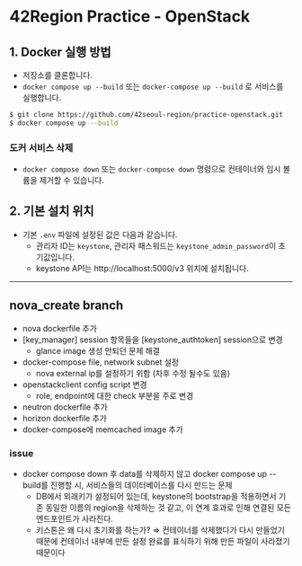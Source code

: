 # 42Region Practice - OpenStack

## 1. Docker 실행 방법
- 저장소를 클론합니다.
- `docker compose up --build` 또는 `docker-compose up --build` 로 서비스를 실행합니다.
```bash
$ git clone https://github.com/42seoul-region/practice-openstack.git
$ docker compose up --build
```

### 도커 서비스 삭제
- `docker compose down` 또는 `docker-compose down` 명령으로 컨테이너와 임시 볼륨을 제거할 수 있습니다.

## 2. 기본 설치 위치
- 기본 `.env` 파일에 설정된 값은 다음과 같습니다.
  - 관리자 ID는 `keystone`, 관리자 패스워드는 `keystone_admin_password`이 초기값입니다.
  - keystone API는 http://localhost:5000/v3 위치에 설치됩니다.

-----------------------------------------------------------------------------------------------

## nova_create branch
- nova dockerfile 추가
- [key_manager] session 항목들을 [keystone_authtoken] session으로 변경
  - glance image 생성 안되던 문제 해결
- docker-compose file, network subnet 설정
  - nova external ip를 설정하기 위함 (차후 수정 될수도 있음)
- openstackclient config script 변경
  - role, endpoint에 대한 check 부분을 주로 변경
- neutron dockerfile 추가
- horizon dockerfile 추가
- docker-compose에 memcached image 추가

### issue
- docker compose down 후 data를 삭제하지 않고 docker compose up --build를 진행할 시,
  서비스들의 데이터베이스를 다시 만드는 문제
  - DB에서 외래키가 설정되어 있는데, keystone의 bootstrap을 적용하면서 기존 동일한 이름의 region을 삭제하는 것 같고,
    이 연계 효과로 인해 연결된 모든 엔드포인트가 사라진다.
  - 키스톤은 왜 다시 초기화를 하는가?
    ⇒ 컨테이너를 삭제했다가 다시 만들었기 때문에 컨테이너 내부에 만든 설정 완료를 표식하기 위해 만든 파일이 사라졌기 때문이다